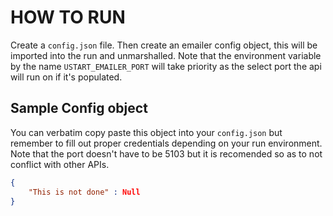 # HOW TO RUN

Create a `config.json` file. Then create an emailer config object, this will be imported into the run and unmarshalled. Note that the environment variable by the name `USTART_EMAILER_PORT` will take priority as the select port the api will run on if it's populated.

## Sample Config object

You can verbatim copy paste this object into your `config.json` but remember to fill out proper credentials depending on your run environment.
Note that the port doesn't have to be 5103 but it is recomended so as to not conflict with other APIs.

```json
{
    "This is not done" : Null
}
```
